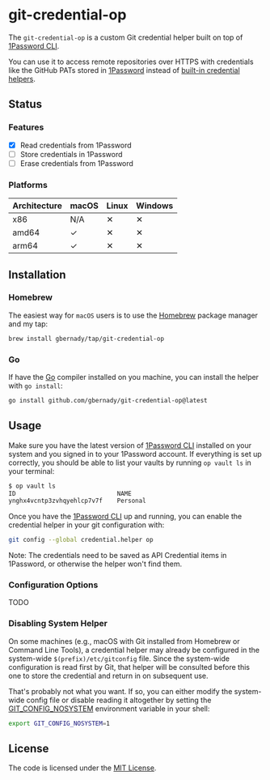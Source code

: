 # git-credential-op

The `git-credential-op` is a custom Git credential helper built on top of [1Password CLI](https://developer.1password.com/docs/cli/get-started/).

You can use it to access remote repositories over HTTPS with credentials like the GitHub PATs stored in [1Password](https://1password.com) instead of [built-in credential helpers](https://git-scm.com/book/en/v2/Git-Tools-Credential-Storage).

## Status

### Features

- [x] Read credentials from 1Password
- [ ] Store credentials in 1Password
- [ ] Erase credentials from 1Password

### Platforms

| Architecture | macOS | Linux | Windows |
|--------------|-------|-------|---------|
| x86          | N/A   | ✕     | ✕       |
| amd64        | ✓     | ✕     | ✕       |
| arm64        | ✓     | ✕     | ✕       |

## Installation

### Homebrew

The easiest way for `macOS` users is to use the [Homebrew](https://brew.sh) package manager and my tap:

```sh
brew install gbernady/tap/git-credential-op
```

### Go

If have the [Go](https://go.dev) compiler installed on you machine, you can install the helper with `go install`:

```sh
go install github.com/gbernady/git-credential-op@latest
```

## Usage

Make sure you have the latest version of [1Password CLI](https://developer.1password.com/docs/cli/get-started/) installed on your system and you signed in to your 1Password account. If everything is set up correctly, you should be able to list your vaults by running `op vault ls` in your terminal:

```sh
$ op vault ls
ID                            NAME
ynghx4vcntp3zvhqyehlcp7v7f    Personal
```

Once you have the [1Password CLI](https://developer.1password.com/docs/cli/get-started/) up and running, you can enable the credential helper in your git configuration with:

```sh
git config --global credential.helper op
```

Note: The credentials need to be saved as API Credential items in 1Password, or otherwise the helper won't find them.

### Configuration Options

TODO

### Disabling System Helper

On some machines (e.g., macOS with Git installed from Homebrew or Command Line Tools), a credential helper may already be configured in the system-wide `$(prefix)/etc/gitconfig` file. Since the system-wide configuration is read first by Git, that helper will be consulted before this one to store the credential and return in on subsequent use.

That's probably not what you want. If so, you can either modify the system-wide config file or disable reading it altogether by setting the [GIT_CONFIG_NOSYSTEM](https://git-scm.com/docs/git-config#Documentation/git-config.txt-GITCONFIGNOSYSTEM) environment variable in your shell:

```sh
export GIT_CONFIG_NOSYSTEM=1
```

## License

The code is licensed under the [MIT License](./LICENSE).
